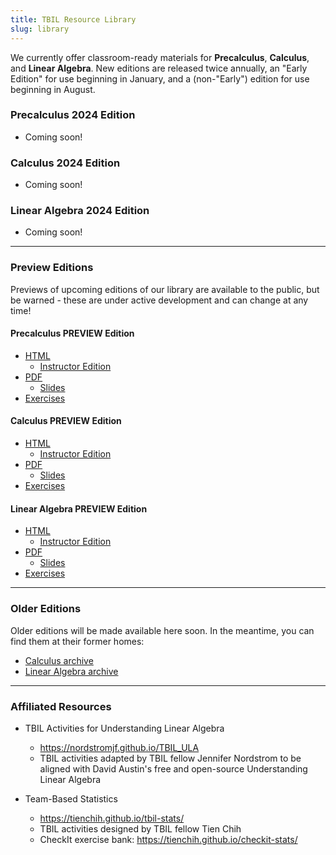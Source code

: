 ```yaml
---
title: TBIL Resource Library
slug: library
---
```


We currently offer classroom-ready materials for **Precalculus**, **Calculus**, and
**Linear Algebra**. New editions are released twice annually,
an "Early Edition" for use beginning in January, and a (non-"Early")
edition for use beginning in August.

### Precalculus 2024 Edition

- Coming soon!

### Calculus 2024 Edition

- Coming soon!

### Linear Algebra 2024 Edition

- Coming soon!

---

### Preview Editions

Previews of upcoming editions of our library are available to the public,
but be warned - these are under active development and can change at any time!

#### Precalculus PREVIEW Edition

- [HTML](../precalculus/preview/)
    - [Instructor Edition](../precalculus/preview/instructor/)
- [PDF](../precalculus/preview/print/TBIL-Precal-Preview.pdf)
    - [Slides](../precalculus/preview/print/TBIL-Precal-Preview-slides.pdf)
- [Exercises](../precalculus/preview/exercises/)

#### Calculus PREVIEW Edition

- [HTML](../calculus/preview/)
    - [Instructor Edition](../calculus/preview/instructor/)
- [PDF](../calculus/preview/print/TBIL-Calc-Preview.pdf)
    - [Slides](../calculus/preview/print/TBIL-Calc-Preview-slides.pdf)
- [Exercises](../calculus/preview/exercises/)

#### Linear Algebra PREVIEW Edition

- [HTML](../linear-algebra/preview/)
    - [Instructor Edition](../linear-algebra/preview/instructor/)
- [PDF](../linear-algebra/preview/print/TBIL-LA-Preview.pdf)
    - [Slides](../linear-algebra/preview/print/TBIL-LA-Preview-slides.pdf)
- [Exercises](../linear-algebra/preview/exercises/)

---

### Older Editions

Older editions will be made available here soon. In the meantime,
you can find them at their former homes:

- [Calculus archive](https://teambasedinquirylearning.github.io/calculus/)
- [Linear Algebra archive](https://teambasedinquirylearning.github.io/linear-algebra/)

---

### Affiliated Resources

- TBIL Activities for Understanding Linear Algebra
    - <https://nordstromjf.github.io/TBIL_ULA>
    - TBIL activities adapted by TBIL fellow Jennifer Nordstrom to be  aligned with David Austin's free and open-source Understanding Linear Algebra

- Team-Based Statistics
    - <https://tienchih.github.io/tbil-stats/>
    - TBIL activities designed by TBIL fellow Tien Chih
    - CheckIt exercise bank: <https://tienchih.github.io/checkit-stats/>

